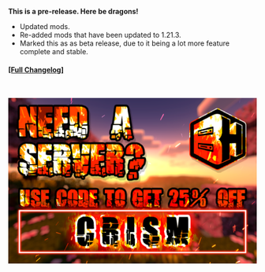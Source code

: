 




**This is a pre-release. Here be dragons!**

- Updated mods.
- Re-added mods that have been updated to 1.21.3.
- Marked this as as beta release, due to it being a lot more feature complete and stable.


#### **[[Full Changelog]](https://wiki.crismpack.net/modpacks/breakneck-optimized/changelog/1.21/1.21.3#v4.3.0-beta.1)**

<br>

<p><a href='https://bisecthosting.com/CRISM'><img src='https://github.com/CrismPack/CDN/blob/main/desc/breakneck/bh.png?raw=true' width='1000' /></a></p>